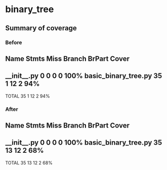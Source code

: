 # binary\_tree

## Summary of coverage

### Before

Name                   Stmts   Miss Branch BrPart  Cover
--------------------------------------------------------
\_\_init\_\_.py            0      0      0      0   100%
basic\_binary\_tree.py    35      1     12      2    94%
--------------------------------------------------------
TOTAL                     35      1     12      2    94%

### After

Name                               Stmts   Miss Branch BrPart  Cover
--------------------------------------------------------------------
\_\_init\_\_.py                        0      0      0      0   100%
basic\_binary\_tree.py                35     13     12      2    68%
--------------------------------------------------------------------
TOTAL                                 35     13     12      2    68%
